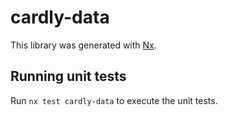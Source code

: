 # cardly-data

This library was generated with [Nx](https://nx.dev).

## Running unit tests

Run `nx test cardly-data` to execute the unit tests.
